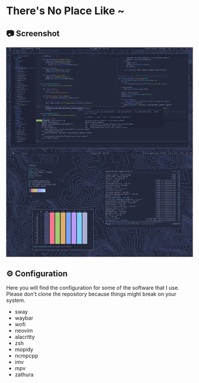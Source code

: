 # There's No Place Like ~

## 📷 Screenshot

![](screenshot.png)

## ⚙️ Configuration

Here you will find the configuration for some of the software that I use. Please don't clone the repository because things might break on your system.

* sway 
* waybar
* wofi
* neovim
* alacritty
* zsh
* mopidy
* ncmpcpp
* imv
* mpv
* zathura
